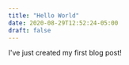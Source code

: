 ```yaml
---
title: "Hello World"
date: 2020-08-29T12:52:24-05:00
draft: false
---
```


I've just created my first blog post!
